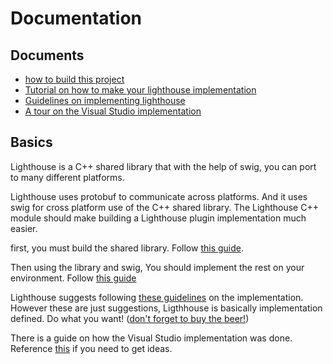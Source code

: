 # Documentation

## Documents
- [how to build this project](Building/README.md)
- [Tutorial on how to make your lighthouse implementation](/Tutorial)
- [Guidelines on implementing lighthouse](/GuideLines)
- [A tour on the Visual Studio implementation](/Implementation)

## Basics
Lighthouse is a C++ shared library that with the help of swig,
you can port to many different platforms.

Lighthouse uses protobuf to communicate across platforms.
And it uses swig for cross platform use of the C++ shared library.
The Lighthouse C++ module should make building a Lighthouse plugin implementation much easier.

first, you must build the shared library.
Follow [this guide](/Building).

Then using the library and swig,
You should implement the rest on your environment.
Follow [this guide](/Tutorial)

Lighthouse suggests following [these guidelines](/GuideLines) on the implementation.
However these are just suggestions, Ligthhouse is basically implementation defined.
Do what you want! ([don't forget to buy the beer!](../BEERWARE-LICENSE))

There is a guide on how the Visual Studio implementation was done.
Reference [this](/Implementation) if you need to get ideas.